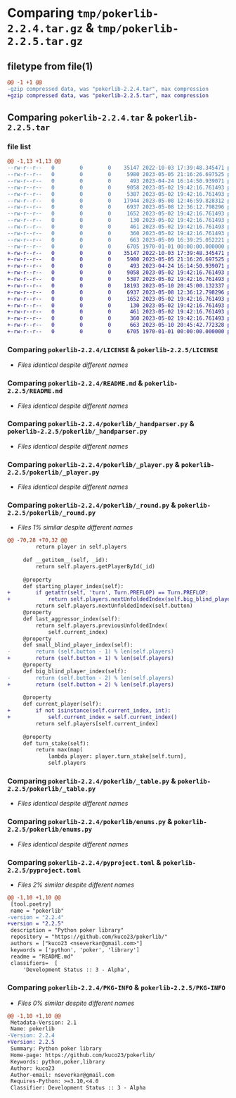 # Comparing `tmp/pokerlib-2.2.4.tar.gz` & `tmp/pokerlib-2.2.5.tar.gz`

## filetype from file(1)

```diff
@@ -1 +1 @@
-gzip compressed data, was "pokerlib-2.2.4.tar", max compression
+gzip compressed data, was "pokerlib-2.2.5.tar", max compression
```

## Comparing `pokerlib-2.2.4.tar` & `pokerlib-2.2.5.tar`

### file list

```diff
@@ -1,13 +1,13 @@
--rw-r--r--   0        0        0    35147 2022-10-03 17:39:48.345471 pokerlib-2.2.4/LICENSE
--rw-r--r--   0        0        0     5980 2023-05-05 21:16:26.697525 pokerlib-2.2.4/README.md
--rw-r--r--   0        0        0      493 2023-04-24 16:14:50.939071 pokerlib-2.2.4/pokerlib/__init__.py
--rw-r--r--   0        0        0     9058 2023-05-02 19:42:16.761493 pokerlib-2.2.4/pokerlib/_handparser.py
--rw-r--r--   0        0        0     5387 2023-05-02 19:42:16.761493 pokerlib-2.2.4/pokerlib/_player.py
--rw-r--r--   0        0        0    17944 2023-05-08 12:46:59.828312 pokerlib-2.2.4/pokerlib/_round.py
--rw-r--r--   0        0        0     6937 2023-05-08 12:36:12.798296 pokerlib-2.2.4/pokerlib/_table.py
--rw-r--r--   0        0        0     1652 2023-05-02 19:42:16.761493 pokerlib-2.2.4/pokerlib/enums.py
--rw-r--r--   0        0        0      130 2023-05-02 19:42:16.761493 pokerlib-2.2.4/pokerlib/implementations/__init__.py
--rw-r--r--   0        0        0      461 2023-05-02 19:42:16.761493 pokerlib-2.2.4/pokerlib/implementations/_no_muck_showdown_table.py
--rw-r--r--   0        0        0      360 2023-05-02 19:42:16.761493 pokerlib-2.2.4/pokerlib/implementations/_no_muck_table.py
--rw-r--r--   0        0        0      663 2023-05-09 16:39:25.052221 pokerlib-2.2.4/pyproject.toml
--rw-r--r--   0        0        0     6705 1970-01-01 00:00:00.000000 pokerlib-2.2.4/PKG-INFO
+-rw-r--r--   0        0        0    35147 2022-10-03 17:39:48.345471 pokerlib-2.2.5/LICENSE
+-rw-r--r--   0        0        0     5980 2023-05-05 21:16:26.697525 pokerlib-2.2.5/README.md
+-rw-r--r--   0        0        0      493 2023-04-24 16:14:50.939071 pokerlib-2.2.5/pokerlib/__init__.py
+-rw-r--r--   0        0        0     9058 2023-05-02 19:42:16.761493 pokerlib-2.2.5/pokerlib/_handparser.py
+-rw-r--r--   0        0        0     5387 2023-05-02 19:42:16.761493 pokerlib-2.2.5/pokerlib/_player.py
+-rw-r--r--   0        0        0    18193 2023-05-10 20:45:00.132337 pokerlib-2.2.5/pokerlib/_round.py
+-rw-r--r--   0        0        0     6937 2023-05-08 12:36:12.798296 pokerlib-2.2.5/pokerlib/_table.py
+-rw-r--r--   0        0        0     1652 2023-05-02 19:42:16.761493 pokerlib-2.2.5/pokerlib/enums.py
+-rw-r--r--   0        0        0      130 2023-05-02 19:42:16.761493 pokerlib-2.2.5/pokerlib/implementations/__init__.py
+-rw-r--r--   0        0        0      461 2023-05-02 19:42:16.761493 pokerlib-2.2.5/pokerlib/implementations/_no_muck_showdown_table.py
+-rw-r--r--   0        0        0      360 2023-05-02 19:42:16.761493 pokerlib-2.2.5/pokerlib/implementations/_no_muck_table.py
+-rw-r--r--   0        0        0      663 2023-05-10 20:45:42.772328 pokerlib-2.2.5/pyproject.toml
+-rw-r--r--   0        0        0     6705 1970-01-01 00:00:00.000000 pokerlib-2.2.5/PKG-INFO
```

### Comparing `pokerlib-2.2.4/LICENSE` & `pokerlib-2.2.5/LICENSE`

 * *Files identical despite different names*

### Comparing `pokerlib-2.2.4/README.md` & `pokerlib-2.2.5/README.md`

 * *Files identical despite different names*

### Comparing `pokerlib-2.2.4/pokerlib/_handparser.py` & `pokerlib-2.2.5/pokerlib/_handparser.py`

 * *Files identical despite different names*

### Comparing `pokerlib-2.2.4/pokerlib/_player.py` & `pokerlib-2.2.5/pokerlib/_player.py`

 * *Files identical despite different names*

### Comparing `pokerlib-2.2.4/pokerlib/_round.py` & `pokerlib-2.2.5/pokerlib/_round.py`

 * *Files 1% similar despite different names*

```diff
@@ -70,28 +70,32 @@
         return player in self.players
 
     def __getitem__(self, _id):
         return self.players.getPlayerById(_id)
 
     @property
     def starting_player_index(self):
+        if getattr(self, 'turn', Turn.PREFLOP) == Turn.PREFLOP:
+            return self.players.nextUnfoldedIndex(self.big_blind_player_index)
         return self.players.nextUnfoldedIndex(self.button)
     @property
     def last_aggressor_index(self):
         return self.players.previousUnfoldedIndex(
             self.current_index)
     @property
     def small_blind_player_index(self):
-        return (self.button - 1) % len(self.players)
+        return (self.button + 1) % len(self.players)
     @property
     def big_blind_player_index(self):
-        return (self.button - 2) % len(self.players)
+        return (self.button + 2) % len(self.players)
 
     @property
     def current_player(self):
+        if not isinstance(self.current_index, int):
+            self.current_index = self.current_index()
         return self.players[self.current_index]
 
     @property
     def turn_stake(self):
         return max(map(
             lambda player: player.turn_stake[self.turn],
             self.players
```

### Comparing `pokerlib-2.2.4/pokerlib/_table.py` & `pokerlib-2.2.5/pokerlib/_table.py`

 * *Files identical despite different names*

### Comparing `pokerlib-2.2.4/pokerlib/enums.py` & `pokerlib-2.2.5/pokerlib/enums.py`

 * *Files identical despite different names*

### Comparing `pokerlib-2.2.4/pyproject.toml` & `pokerlib-2.2.5/pyproject.toml`

 * *Files 2% similar despite different names*

```diff
@@ -1,10 +1,10 @@
 [tool.poetry]
 name = "pokerlib"
-version = "2.2.4"
+version = "2.2.5"
 description = "Python poker library"
 repository = "https://github.com/kuco23/pokerlib/"
 authors = ["kuco23 <nseverkar@gmail.com>"]
 keywords = ['python', 'poker', 'library']
 readme = "README.md"
 classifiers=  [
     'Development Status :: 3 - Alpha',
```

### Comparing `pokerlib-2.2.4/PKG-INFO` & `pokerlib-2.2.5/PKG-INFO`

 * *Files 0% similar despite different names*

```diff
@@ -1,10 +1,10 @@
 Metadata-Version: 2.1
 Name: pokerlib
-Version: 2.2.4
+Version: 2.2.5
 Summary: Python poker library
 Home-page: https://github.com/kuco23/pokerlib/
 Keywords: python,poker,library
 Author: kuco23
 Author-email: nseverkar@gmail.com
 Requires-Python: >=3.10,<4.0
 Classifier: Development Status :: 3 - Alpha
```

